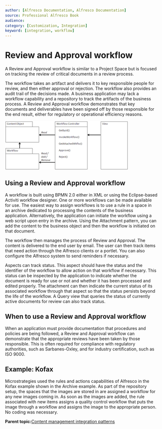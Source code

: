 ```yaml
---
author: [Alfresco Documentation, Alfresco Documentation]
source: Professional Alfresco Book
audience: 
category: [Customization, Integration]
keyword: [integration, workflow]
---
```


# Review and Approval workflow

A Review and Approval workflow is similar to a Project Space but is focused on tracking the review of critical documents in a review process.

The workflow takes an artifact and delivers it to key responsible people for review, and then either approval or rejection. The workflow also provides an audit trail of the decisions made. A business application may lack a workflow capability and a repository to track the artifacts of the business process. A Review and Approval workflow demonstrates that key documents and deliverables have been signed off by those responsible for the end result, either for regulatory or operational efficiency reasons.

![](../images/17-15.png)

## Using a Review and Approval workflow

A workflow is built using BPMN 2.0 either in XML or using the Eclipse-based Activiti workflow designer. One or more workflows can be made available for use. The easiest way to assign workflows is to use a rule in a space in an archive dedicated to processing the contents of the business application. Alternatively, the application can initiate the workflow using a web script upon entry in the archive. Using the Attachment pattern, you can add the content to the business object and then the workflow is initiated on that document.

The workflow then manages the process of Review and Approval. The content is delivered to the end user by email. The user can then track items that need action through the Alfresco clients or a portlet. You can also configure the Alfresco system to send reminders if necessary.

Aspects can track status. This aspect should have the status and the identifier of the workflow to allow action on that workflow if necessary. This status can be inspected by the application to indicate whether the document is ready for use or not and whether it has been processed and edited properly. The attachment can then indicate the current status of its associated workflow through that aspect so that the status persists beyond the life of the workflow. A Query view that queries the status of currently active documents for review can also track status.

## When to use a Review and Approval workflow

When an application must provide documentation that procedures and policies are being followed, a Review and Approval workflow can demonstrate that the appropriate reviews have been taken by those responsible. This is often required for compliance with regulatory authorities, such as Sarbanes-Oxley, and for industry certification, such as ISO 9000.

## Example: Kofax

Microstrategies used the rules and actions capabilities of Alfresco in the Kofax example shown in the Archive example. As part of the repository setup, the spaces that the images are stored in are assigned a workflow for any new images coming in. As soon as the images are added, the rule associated with new items assigns a quality control workflow that puts the image through a workflow and assigns the image to the appropriate person. No coding was necessary.

**Parent topic:**[Content management integration patterns](../concepts/integration-patterns.md)

